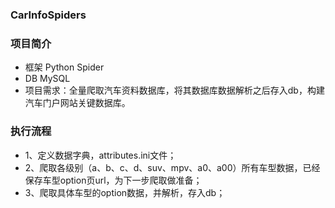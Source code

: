 ### CarInfoSpiders

### 项目简介
 * 框架   Python Spider
 * DB     MySQL
 * 项目需求：全量爬取汽车资料数据库，将其数据库数据解析之后存入db，构建汽车门户网站关键数据库。
 
### 执行流程
 * 1、定义数据字典，attributes.ini文件；
 * 2、爬取各级别（a、b、c、d、suv、mpv、a0、a00）所有车型数据，已经保存车型option页url，为下一步爬取做准备；
 * 3、爬取具体车型的option数据，并解析，存入db；
 
 
